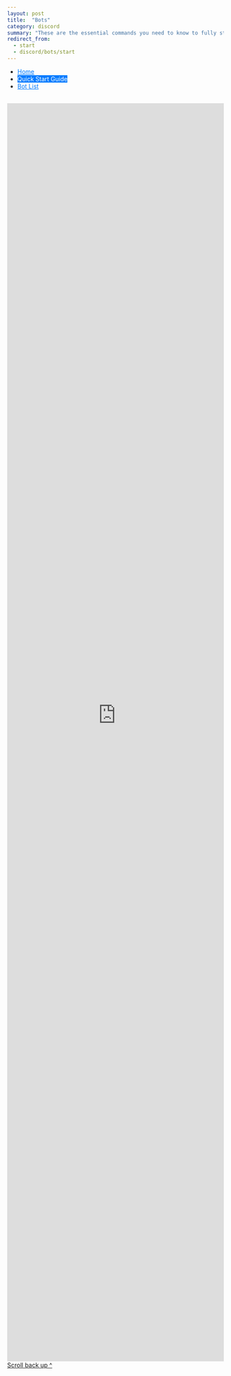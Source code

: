 ```yaml
---
layout: post
title:  "Bots"
category: discord
summary: "These are the essential commands you need to know to fully start participating in Wysc. To see the full list of bot commands, please see Bot List."
redirect_from:
  - start
  - discord/bots/start
---
```


<style>
.docutoc {display:none;}
.nav-pills .active {background-color: #007bff !important;color: #fff !important;}
.nav-pills .active:hover {color: #fff !important;}
.nav-pills a {color: #007bff !important;}
.nav-pills a:hover {color: #0056b3 !important;}
</style>
<ul class="nav justify-content-center nav-pills mt-4 mb-4">
  <li class="nav-item">
    <a class="nav-link" href="bots">Home</a>
  </li>
  <li class="nav-item">
    <a class="nav-link active">Quick Start Guide</a>
  </li>
  <li class="nav-item">
    <a class="nav-link" href="botslist">Bot List</a>
  </li>
</ul>

<br />

<div class="d-none d-md-block" style="overflow-y:hidden;"><iframe src="https://gdocs.gitbook.io/wysc/start" frameborder="0" scrolling="auto" width="100%" height="3000px" style="margin-top:-80px;"></iframe><br><a href="#content">Scroll back up ^</a></div>